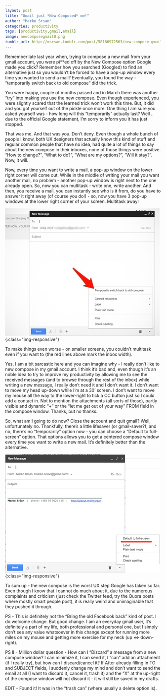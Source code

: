```yaml
---
layout: post
title: "Gmail just *New-Composed* me!"
author: "Marko Srsan"
categories: productivity
tags: [productivity,gmail,email]
image: newcomposegmail0.png
tumblr_url: http://msrsan.tumblr.com/post/58186972563/new-compose-gmail-is-here-to-stay
---
```

Remember late last year when, trying to compose a new mail from your gmail account, you were pi**ed off by the New Compose option Google made you click? Remember how you searched (Googled) to find an alternative just so you wouldn’t be forced to have a pop-up window every time you wanted to send a mail? Eventually, you found the way - “temporarily switch back to old compose” did the trick.

You were happy, couple of months passed and in March there was another “try” into making you use the new compose. Even though experienced, you were slightly scared that the learned trick won’t work this time. But, it did and you got yourself out of the pickle once more. One thing I am sure you asked yourself was - how long will this “temporarily” actually last? Well .. due to the official Google statement, I’m sorry to inform you it has just stopped.

That was me. And that was you. Don’t deny. Even though a whole bunch of people I know, both UX designers that actually know this kind of stuff and regular common people that have no idea, had quite a lot of things to say about the new compose in their inboxes, none of those things were positive. “How to change?”, “What to do?”, “What are my options?”, “Will it stay?”. Now, it will.

Now, every time you want to write a mail, a pop-up window on the lower right corner will come out. While in the middle of writing your mail you want another mail, no problem - another pop-up window is right next to the one already open. So, now you can multitask - write one, write another. And then, you receive a mail, you can instantly see who is it from, do you have to answer it right away (of course you do!) - so, now you have 3 pop-up windows at the lower right corner of your screen. Multitask away!

![New Gmail Compose](../assets/img/newcomposegmail.jpg){:class="img-responsive"}

To make things even worse - on smaller screens, you couldn’t multitask even if you want to (the red lines above mark the inbox width).

Yes, I am a bit sarcastic here and you can imagine why - I really don’t like to new compose in my gmail account. I think it’s bad and, even though it’s an noble idea to try to improve my productivity by allowing me to see the received messages (and to browse through the rest of the inbox) while writing a new message, I really don’t need it and I don’t want it. I don’t want to move my head up-down while I’m at a 30’ screen. I don’t want to move my mouse all the way to the lower-right to tick a CC button just so I could add a contact in. Not to mention the attachments (all sorts of those), partly visible and dynamic “+” or the “let me get out of your way” FROM field in the compose window. Thanks, but no thanks.

So, what am I going to do now? Close the account and quit gmail? Well, unfortunately no. Thankfully, there’s a little lifesaver (or gmail-saver?), and no, there’s no “temporarily” option now - you can choose a “Default to full-screen” option. That options allows you to get a centered compose window every time you want to write a new mail. It’s definitely better than the alternative.

![New Gmail Compose](../assets/img/newcomposegmail3.png){:class="img-responsive"}

To sum up - the new compose is the worst UX step Google has taken so far. Even though I know that I cannot do much about it, due to the numerous complaints and criticism (just check the Twitter feed, try the Quora posts where mostly smart people post), it is really weird and unimaginable that they pushed it through.

PS - This is definitely not the “Bring the old Facebook back” kind of post. I do welcome change. But good change. I am an everyday gmail user, it’s definitely a part of my life, both professional and personal one, but I simply don’t see any value whatsoever in this change except for running more miles on my mouse and getting more exercise for my neck (up <=> down-right).

PS II - Million dollar question - How can I “Discard” a message from a new compose window? I can minimize it, I can send it, I “can” add an attachment (if I really try), but how can I discard/cancel it? If After already filling in TO and SUBJECT fields, I suddenly change my mind and don’t want to send the email at all (I want to discard it, cancel it, trash it) and the “X” at the up-right of the compose window will not discard it - it will still be saved in my drafts. 

EDIT - Found it! It was in the “trash can” (where usually a delete option is).
